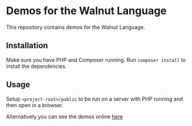# Demos for the Walnut Language

This repository contains demos for the Walnut Language.

## Installation
Make sure you have PHP and Composer running.
Run `composer install` to install the dependencies.

## Usage

Setup `<project-root>/public` to be run on a server with PHP running and then open in a browser.

Alternatively you can see the demos online [here](https://demo.walnutphp.com/)
